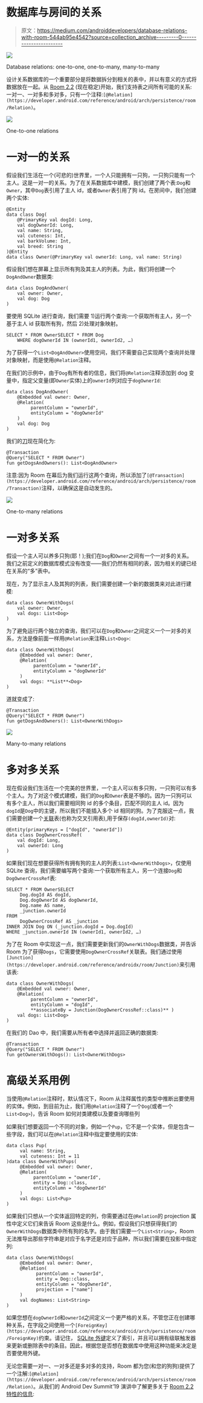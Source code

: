 # 数据库与房间的关系

> 原文：<https://medium.com/androiddevelopers/database-relations-with-room-544ab95e4542?source=collection_archive---------0----------------------->

![](img/be15fd80ca3c5a572494c6a9f3d1f1db.png)

Database relations: one-to-one, one-to-many, many-to-many

设计关系数据库的一个重要部分是将数据拆分到相关的表中，并以有意义的方式将数据放在一起。从 [Room 2.2](https://developer.android.com/jetpack/androidx/releases/room#version_220_3) (现在稳定)开始，我们支持表之间所有可能的关系:一对一、一对多和多对多，只有一个注释:`[@Relation](https://developer.android.com/reference/android/arch/persistence/room/Relation)`。

![](img/71462f9f9dac3efe1527ba0a727f06e6.png)

One-to-one relations

# 一对一的关系

假设我们生活在一个(可悲的)世界里，一个人只能拥有一只狗，一只狗只能有一个主人。这是一对一的关系。为了在关系数据库中建模，我们创建了两个表:`Dog`和`Owner`，其中`Dog`表引用了主人 id，或者`Owner`表引用了狗 id。在房间中，我们创建两个实体:

```
@Entity
data class Dog(
    @PrimaryKey val dogId: Long,
    val dogOwnerId: Long,
    val name: String,
    val cuteness: Int,
    val barkVolume: Int,
    val breed: String
)@Entity
data class Owner(@PrimaryKey val ownerId: Long, val name: String)
```

假设我们想在屏幕上显示所有狗及其主人的列表。为此，我们将创建一个`DogAndOwner`数据类:

```
data class DogAndOwner(
    val owner: Owner,
    val dog: Dog
)
```

要使用 SQLite 进行查询，我们需要 1)运行两个查询:一个获取所有主人，另一个基于主人 id 获取所有狗，然后 2)处理对象映射。

```
SELECT * FROM OwnerSELECT * FROM Dog
    WHERE dogOwnerId IN (ownerId1, ownerId2, …)
```

为了获得一个`List<DogAndOwner>`使用空间，我们不需要自己实现两个查询并处理对象映射，而是使用`@Relation`注释。

在我们的示例中，由于`Dog`有所有者的信息，我们将`@Relation`注释添加到 dog 变量中，指定父变量(即`Owner`实体)上的`ownerId`列对应于`dogOwnerId`:

```
data class DogAndOwner(
    @Embedded val owner: Owner,
    @Relation(
         parentColumn = "ownerId",
         entityColumn = "dogOwnerId"
    )
    val dog: Dog
)
```

我们的[刀](https://developer.android.com/reference/android/arch/persistence/room/Dao)现在简化为:

```
@Transaction
@Query("SELECT * FROM Owner")
fun getDogsAndOwners(): List<DogAndOwner>
```

注意:因为 Room 在幕后为我们运行这两个查询，所以添加了`[@Transaction](https://developer.android.com/reference/android/arch/persistence/room/Transaction)`注释，以确保这是自动发生的。

![](img/b522c5ae36c5b38de7ee42aa470687b8.png)

One-to-many relations

# 一对多关系

假设一个主人可以养多只狗(耶！);我们在`Dog`和`Owner`之间有一个一对多的关系。我们之前定义的数据库模式没有改变——我们仍然有相同的表，因为相关的键已经在关系的“多”表中。

现在，为了显示主人及其狗的列表，我们需要创建一个新的数据类来对此进行建模:

```
data class OwnerWithDogs(
    val owner: Owner,
    val dogs: List<Dog>
)
```

为了避免运行两个独立的查询，我们可以在`Dog`和`Owner`之间定义一个一对多的关系，方法是像前面一样用`@Relation`来注释`List<Dog>`:

```
data class OwnerWithDogs(
     @Embedded val owner: Owner,
     @Relation(
          parentColumn = "ownerId",
          entityColumn = "dogOwnerId"
     )
     val dogs: **List**<Dog>
)
```

道就变成了:

```
@Transaction
@Query("SELECT * FROM Owner")
fun getDogsAndOwners(): List<OwnerWithDogs>
```

![](img/490e99208811c8fd449c4b1e7621043e.png)

Many-to-many relations

# 多对多关系

现在假设我们生活在一个完美的世界里，一个主人可以有多只狗，一只狗可以有多个主人。为了对这个模式建模，我们的`Dog`和`Owner`表是不够的。因为一只狗可以有多个主人，所以我们需要相同狗 id 的多个条目，匹配不同的主人 id。因为`dogId`是`Dog`中的主键，所以我们不能插入多个 id 相同的狗。为了克服这一点，我们需要创建一个[关联](https://en.wikipedia.org/wiki/Associative_entity)表(也称为交叉引用表),用于保存`(dogId,ownerId)`对:

```
@Entity(primaryKeys = ["dogId", "ownerId"])
data class DogOwnerCrossRef(
    val dogId: Long,
    val ownerId: Long
)
```

如果我们现在想要获得所有拥有狗的主人的列表:`List<OwnerWithDogs>`，仅使用 SQLite 查询，我们需要编写两个查询:一个获取所有主人，另一个连接`Dog`和`DogOwnerCrossRef`表:

```
SELECT * FROM OwnerSELECT
     Dog.dogId AS dogId,
     Dog.dogOwnerId AS dogOwnerId,
     Dog.name AS name,
     _junction.ownerId
FROM
     DogOwnerCrossRef AS _junction
INNER JOIN Dog ON (_junction.dogId = Dog.dogId)
WHERE _junction.ownerId IN (ownerId1, ownerId2, …)
```

为了在 Room 中实现这一点，我们需要更新我们的`OwnerWithDogs`数据类，并告诉 Room 为了获得`Dogs`，它需要使用`DogOwnerCrossRef`关联表。我们通过使用`[Junction](https://developer.android.com/reference/androidx/room/Junction)`来引用该表:

```
data class OwnerWithDogs(
    @Embedded val owner: Owner,
    @Relation(
         parentColumn = "ownerId",
         entityColumn = "dogId",
         **associateBy = Junction(DogOwnerCrossRef::class)** )
    val dogs: List<Dog>
)
```

在我们的 Dao 中，我们需要从所有者中选择并返回正确的数据类:

```
@Transaction
@Query("SELECT * FROM Owner")
fun getOwnersWithDogs(): List<OwnerWithDogs>
```

# 高级关系用例

当使用`@Relation`注释时，默认情况下，Room 从注释属性的类型中推断出要使用的实体。例如，到目前为止，我们用`@Relation`注释了一个`Dog`(或者一个`List<Dog>`)，告诉 Room 如何对类建模以及要查询哪些列

如果我们想要返回一个不同的对象，例如一个`Pup`，它不是一个实体，但是包含一些字段，我们可以在`@Relation`注释中指定要使用的实体:

```
data class Pup(
     val name: String,
     val cuteness: Int = 11
)data class OwnerWithPups(
     @Embedded val owner: Owner,
     @Relation(
          parentColumn = "ownerId",
          entity = Dog::class,
          entityColumn = "dogOwnerId"
     )
     val dogs: List<Pup>
)
```

如果我们只想从一个实体返回特定的列，你需要通过在`@Relation`的 projection 属性中定义它们来告诉 Room 这些是什么。例如，假设我们只想获得我们的`OwnerWithDogs`数据类中所有狗的名字。由于我们需要一个`List<String>`，Room 无法推导出那些字符串是对应于名字还是对应于品种，所以我们需要在投影中指定列:

```
data class OwnerWithDogs(
     @Embedded val owner: Owner,
     @Relation(
           parentColumn = "ownerId",
           entity = Dog::class,
           entityColumn = "dogOwnerId",
           projection = ["name"]
     )
     val dogNames: List<String>
)
```

如果您想在`dogOwnerId`和`ownerId`之间定义一个更严格的关系，不管您正在创建哪种关系，在字段之间使用一个`[ForeignKey](https://developer.android.com/reference/android/arch/persistence/room/ForeignKey)`约束。请记住， [SQLite 外键](https://sqlite.org/foreignkeys.html)定义了索引，并且可以拥有级联触发器来更新或删除表中的条目。因此，根据您是否想在数据库中使用这种功能来决定是否要使用外键。

无论您需要一对一、一对多还是多对多的支持，Room 都为您(和您的狗狗)提供了一个注解:`[@Relation](https://developer.android.com/reference/android/arch/persistence/room/Relation)`。从我们的 Android Dev Summit’19 演讲中了解更多关于 [Room 2.2 特性的信息](https://developer.android.com/jetpack/androidx/releases/room#version_220_3):